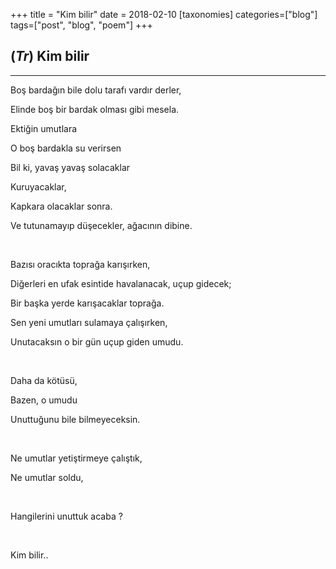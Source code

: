 +++
title = "Kim bilir"
date = 2018-02-10
[taxonomies]
categories=["blog"]
tags=["post", "blog", "poem"]
+++

## (*Tr*) Kim bilir
---
Boş bardağın bile dolu tarafı vardır derler,

Elinde boş bir bardak olması gibi mesela.

Ektiğin umutlara

O boş bardakla su verirsen

Bil ki, yavaş yavaş solacaklar

Kuruyacaklar,

Kapkara olacaklar sonra.

Ve tutunamayıp düşecekler, ağacının dibine.

<br>

Bazısı oracıkta toprağa karışırken,

Diğerleri en ufak esintide havalanacak, uçup gidecek;

Bir başka yerde karışacaklar toprağa.

Sen yeni umutları sulamaya çalışırken,

Unutacaksın o bir gün uçup giden umudu.

<br>

Daha da kötüsü,

Bazen, o umudu

Unuttuğunu bile bilmeyeceksin.

<br>

Ne umutlar yetiştirmeye çalıştık,

Ne umutlar soldu,

<br>

Hangilerini unuttuk acaba ?

<br>

Kim bilir..